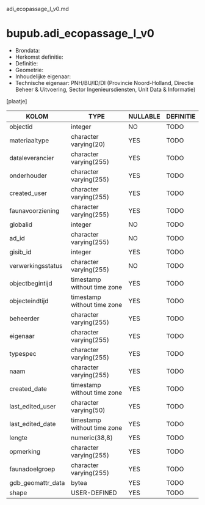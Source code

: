 adi_ecopassage_l_v0.md

# bupub.adi_ecopassage_l_v0


* Brondata: 
* Herkomst definitie: 
* Definitie: 
* Geometrie: 
* Inhoudelijke eigenaar: 
* Technische eigenaar: PNH/BU/ID/DI (Provincie Noord-Holland, Directie Beheer & Uitvoering, Sector Ingenieursdiensten, Unit Data & Informatie)

[plaatje]


|KOLOM                            |TYPE                       |NULLABLE|DEFINITIE|
|------                           |----                       |-----   |-----    |
|objectid                         |integer                    |NO      |TODO|
|materiaaltype                    |character varying(20)      |YES     |TODO|
|dataleverancier                  |character varying(255)     |YES     |TODO|
|onderhouder                      |character varying(255)     |YES     |TODO|
|created_user                     |character varying(255)     |YES     |TODO|
|faunavoorziening                 |character varying(255)     |YES     |TODO|
|globalid                         |integer                    |NO      |TODO|
|ad_id                            |character varying(255)     |NO      |TODO|
|gisib_id                         |integer                    |YES     |TODO|
|verwerkingsstatus                |character varying(255)     |NO      |TODO|
|objectbegintijd                  |timestamp without time zone|YES     |TODO|
|objecteindtijd                   |timestamp without time zone|YES     |TODO|
|beheerder                        |character varying(255)     |YES     |TODO|
|eigenaar                         |character varying(255)     |YES     |TODO|
|typespec                         |character varying(255)     |YES     |TODO|
|naam                             |character varying(255)     |YES     |TODO|
|created_date                     |timestamp without time zone|YES     |TODO|
|last_edited_user                 |character varying(50)      |YES     |TODO|
|last_edited_date                 |timestamp without time zone|YES     |TODO|
|lengte                           |numeric(38,8)              |YES     |TODO|
|opmerking                        |character varying(255)     |YES     |TODO|
|faunadoelgroep                   |character varying(255)     |YES     |TODO|
|gdb_geomattr_data                |bytea                      |YES     |TODO|
|shape                            |USER-DEFINED               |YES     |TODO|
